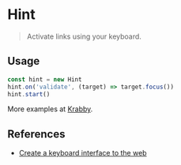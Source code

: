 # Hint

> Activate links using your keyboard.

## Usage

``` javascript
const hint = new Hint
hint.on('validate', (target) => target.focus())
hint.start()
```

More examples at [Krabby].

## References

- [Create a keyboard interface to the web]

[Krabby]: https://github.com/alexherbo2/krabby
[Create a keyboard interface to the web]: https://alexherbo2.github.io/blog/chrome/create-a-keyboard-interface-to-the-web/
